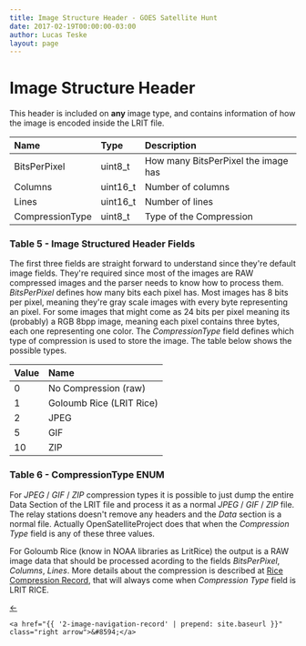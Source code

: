 ```yaml
---
title: Image Structure Header - GOES Satellite Hunt
date: 2017-02-19T00:00:00-03:00
author: Lucas Teske
layout: page
---
```


# Image Structure Header

This header is included on **any** image type, and contains information of how the image is encoded inside the LRIT file.

| Name | Type | Description |
| :--- | :--- | :--- |
| BitsPerPixel | uint8\_t | How many BitsPerPixel the image has |
| Columns | uint16\_t | Number of columns |
| Lines | uint16\_t | Number of lines |
| CompressionType | uint8\_t | Type of the Compression |

### Table 5 - Image Structured Header Fields

The first three fields are straight forward to understand since they're default image fields. They're required since most of the images are RAW compressed images and the parser needs to know how to process them. _BitsPerPixel_ defines how many bits each pixel has. Most images has 8 bits per pixel, meaning they're gray scale images with every byte representing an pixel. For some images that might come as 24 bits per pixel meaning its \(probably\) a RGB 8bpp image, meaning each pixel contains three bytes, each one representing one color. The _CompressionType_ field defines which type of compression is used to store the image. The table below shows the possible types.

| Value | Name |
| :--- | :--- |
| 0 | No Compression \(raw\) |
| 1 | Goloumb Rice \(LRIT Rice\) |
| 2 | JPEG |
| 5 | GIF |
| 10 | ZIP |

### Table 6 - CompressionType ENUM

For _JPEG_ / _GIF_ / _ZIP_ compression types it is possible to just dump the entire Data Section of the LRIT file and process it as a normal _JPEG_ / _GIF_ / _ZIP_ file. The relay stations doesn't remove any headers and the _Data_ section is a normal file. Actually OpenSatelliteProject does that when the _Compression Type_ field is any of these three values.

For Goloumb Rice \(know in NOAA libraries as LritRice\) the output is a RAW image data that should be processed acording to the fields _BitsPerPixel_, _Columns_, _Lines_. More details about the compression is described at [Rice Compression Record](/file-types/lrit-header-description/131-rice-compression-record.md), that will always come when _Compression Type_ field is LRIT RICE.

<div class="pagination">
    <a href="{{ 'primary-header' | prepend: site.baseurl }}" class="left arrow">&#8592;</a>

    <a href="{{ '2-image-navigation-record' | prepend: site.baseurl }}" class="right arrow">&#8594;</a>
</div>
